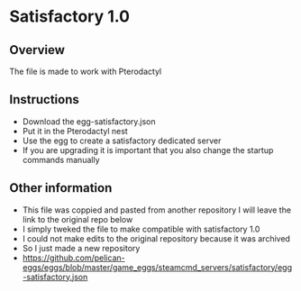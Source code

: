 # Satisfactory 1.0

## Overview
The file is made to work with Pterodactyl

## Instructions
- Download the egg-satisfactory.json
- Put it in the Pterodactyl nest
- Use the egg to create a satisfactory dedicated server
- If you are upgrading it is important that you also change the startup commands manually

## Other information
- This file was coppied and pasted from another repository I will leave the link to the original repo below
- I simply tweked the file to make compatible with satisfactory 1.0
- I could not make edits to the original repository because it was archived
- So I just made a new repository
- https://github.com/pelican-eggs/eggs/blob/master/game_eggs/steamcmd_servers/satisfactory/egg-satisfactory.json
